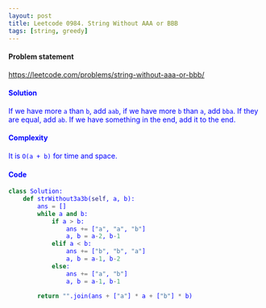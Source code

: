 ```yaml
---
layout: post
title: Leetcode 0984. String Without AAA or BBB
tags: [string, greedy]
---
```


#### Problem statement

<a href="https://leetcode.com/problems/string-without-aaa-or-bbb/"> <font color = blue>https://leetcode.com/problems/string-without-aaa-or-bbb/

#### Solution
If we have more `a` than `b`, add `aab`, if we have more `b` than `a`, add `bba`. If they are equal, add `ab`. If we have something in the end, add it to the end.

#### Complexity
It is `O(a + b)` for time and space.

#### Code
```python
class Solution:
    def strWithout3a3b(self, a, b):
        ans = []
        while a and b:
            if a > b:
                ans += ["a", "a", "b"]
                a, b = a-2, b-1
            elif a < b: 
                ans += ["b", "b", "a"]
                a, b = a-1, b-2
            else:
                ans += ["a", "b"]
                a, b = a-1, b-1
                
        return "".join(ans + ["a"] * a + ["b"] * b)
```
